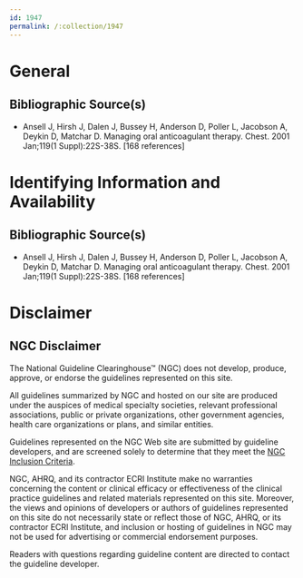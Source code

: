 ```yaml
---
id: 1947
permalink: /:collection/1947
---
```


# General

## Bibliographic Source(s)

- Ansell J, Hirsh J, Dalen J, Bussey H, Anderson D, Poller L, Jacobson A, Deykin D, Matchar D. Managing oral anticoagulant therapy. Chest. 2001 Jan;119(1 Suppl):22S-38S. [168 references]

# Identifying Information and Availability

## Bibliographic Source(s)

- Ansell J, Hirsh J, Dalen J, Bussey H, Anderson D, Poller L, Jacobson A, Deykin D, Matchar D. Managing oral anticoagulant therapy. Chest. 2001 Jan;119(1 Suppl):22S-38S. [168 references]

# Disclaimer

## NGC Disclaimer

The National Guideline Clearinghouse™ (NGC) does not develop, produce, approve, or endorse the guidelines represented on this site.

All guidelines summarized by NGC and hosted on our site are produced under the auspices of medical specialty societies, relevant professional associations, public or private organizations, other government agencies, health care organizations or plans, and similar entities.

Guidelines represented on the NGC Web site are submitted by guideline developers, and are screened solely to determine that they meet the [NGC Inclusion Criteria](/help-and-about/summaries/inclusion-criteria).

NGC, AHRQ, and its contractor ECRI Institute make no warranties concerning the content or clinical efficacy or effectiveness of the clinical practice guidelines and related materials represented on this site. Moreover, the views and opinions of developers or authors of guidelines represented on this site do not necessarily state or reflect those of NGC, AHRQ, or its contractor ECRI Institute, and inclusion or hosting of guidelines in NGC may not be used for advertising or commercial endorsement purposes.

Readers with questions regarding guideline content are directed to contact the guideline developer.

